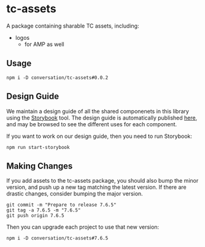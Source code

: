 # tc-assets

A package containing sharable TC assets, including:

- logos
  - for AMP as well

## Usage

    npm i -D conversation/tc-assets#0.0.2

## Design Guide

We maintain a design guide of all the shared componenets in this library using
the [Storybook](https://storybook.js.org/) tool. The design guide is
automatically published [here](https://design.theconversation.com/), and
may be browsed to see the different uses for each component.

If you want to work on our design guide, then you need to run Storybook:

    npm run start-storybook

## Making Changes

If you add assets to the tc-assets package, you should also bump the minor
version, and push up a new tag matching the latest version. If there are
drastic changes, consider bumping the major version.

    git commit -m "Prepare to release 7.6.5"
    git tag -a 7.6.5 -m "7.6.5"
    git push origin 7.6.5

Then you can upgrade each project to use that new version:

    npm i -D conversation/tc-assets#7.6.5

